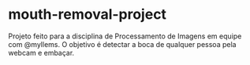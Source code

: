 # mouth-removal-project
Projeto feito para a disciplina de Processamento de Imagens em equipe com @myllems.
O objetivo é detectar a boca de qualquer pessoa pela webcam e embaçar.
